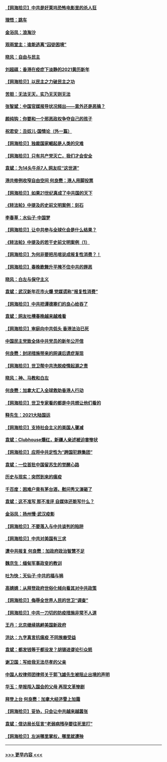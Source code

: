 #### [【网海拾贝】中共是好莱坞恐怖电影里的杀人狂](../pages/nsc993/n12767295.md?t=02221901) 
#### [理悟：跳车](../pages/nsc993/n12767271.md?t=02221901) 
#### [金浴凤：浪淘沙](../pages/nsc993/n12766044.md?t=02221901) 
#### [观雨堂主：谁能逃离“囚徒困境”](../pages/nsc993/n12766004.md?t=02221901) 
#### [晓风：自由与民主](../pages/nsc993/n12765244.md?t=02221901) 
#### [刘超祺：香港在疫症下淡静的2021黄历新年](../pages/nsc993/n12765193.md?t=02221901) 
#### [【网海拾贝】以民主之力破民主之功](../pages/nsc993/n12765175.md?t=02221901) 
#### [苦胆：无法无天，实乃无天则无法](../pages/nsc993/n12765142.md?t=02221901) 
#### [张智斌：中国官媒报导状况频出——意外还是恶搞？](../pages/nsc993/n12765124.md?t=02221901) 
#### [颜纯钩：你要和一个邪恶政权争夺自己的孩子](../pages/nsc993/n12764299.md?t=02221901) 
#### [祝君安：丑奴儿‧国情论（外一篇）](../pages/nsc993/n12764204.md?t=02221901) 
#### [【网海拾贝】独裁国家崛起是人类的灾难](../pages/nsc993/n12764177.md?t=02221901) 
#### [【网海拾贝】只有共产党灭亡，我们才会安全](../pages/nsc993/n12762110.md?t=02221901) 
#### [袁斌：为14头牛杀7人 网友叹“这世道”](../pages/nsc993/n12762059.md?t=02221901) 
#### [港共修例收窄自由空间 何良懋：港人用脚投票](../pages/nsc993/n12760734.md?t=02221901) 
#### [【网海拾贝】如果21世纪真成了中共国的天下](../pages/nsc993/n12759741.md?t=02221901) 
#### [《转法轮》中提及的史前文明案例：刻石](../pages/nsc993/n12758577.md?t=02221901) 
#### [李春草：水仙子‧中国梦](../pages/nsc993/n12757686.md?t=02221901) 
#### [【网海拾贝】让中共参与全球化会是什么结果？](../pages/nsc993/n12757585.md?t=02221901) 
#### [《转法轮》中提及的若干史前文明案例（1）](../pages/nsc993/n12756200.md?t=02221901) 
#### [【网海拾贝】为何非要把吊唁说成报复性消费？！](../pages/nsc993/n12753738.md?t=02221901) 
#### [【网海拾贝】春晚歌舞升平掩不住中共的罪恶](../pages/nsc993/n12752025.md?t=02221901) 
#### [晓风：白左与保守主义](../pages/nsc993/n12752016.md?t=02221901) 
#### [袁斌：武汉新年花市火爆 党媒谎称“报复性消费”](../pages/nsc993/n12751938.md?t=02221901) 
#### [【网海拾贝】中共把谭德塞们的良心给吞了](../pages/nsc993/n12750636.md?t=02221901) 
#### [袁斌：网友吐槽春晚越来越难看](../pages/nsc993/n12750619.md?t=02221901) 
#### [【网海拾贝】审庭向中共低头 香港法治已死](../pages/nsc993/n12748910.md?t=02221901) 
#### [中国民主党致全体中共党员的新年公开信](../pages/nsc993/n12747581.md?t=02221901) 
#### [何良懋：封闭措施带来的网课后遗症渐现](../pages/nsc993/n12747478.md?t=02221901) 
#### [【网海拾贝】世卫帮中共洗脱疫情起源之责](../pages/nsc993/n12746838.md?t=02221901) 
#### [晓风：神、马教和白左](../pages/nsc993/n12746828.md?t=02221901) 
#### [何良懋：加拿大汇入全球救助香港人行动](../pages/nsc993/n12746719.md?t=02221901) 
#### [【网海拾贝】世卫专家看的都是中共想让他们看的](../pages/nsc993/n12744865.md?t=02221901) 
#### [释先生：2021大陆国运](../pages/nsc993/n12744813.md?t=02221901) 
#### [【网海拾贝】支持社会主义的美国人骤减](../pages/nsc993/n12742476.md?t=02221901) 
#### [袁斌：Clubhouse爆红，新疆人亲述被迫害惨状](../pages/nsc993/n12742407.md?t=02221901) 
#### [【网海拾贝】应将中共定性为“跨国犯罪集团”](../pages/nsc993/n12740430.md?t=02221901) 
#### [袁斌：一位首批中国留苏生的觉醒心路](../pages/nsc993/n12740396.md?t=02221901) 
#### [历史与现实：突然到来的瘟疫](../pages/nsc993/n12738507.md?t=02221901) 
#### [千百度：困难户竟有茅台酒，慰问秀又演砸了](../pages/nsc993/n12738362.md?t=02221901) 
#### [袁斌：这不准写 那不准评 自媒体还能写什么？](../pages/nsc993/n12737833.md?t=02221901) 
#### [金浴凤：扬州慢‧武汉疫影](../pages/nsc993/n12737248.md?t=02221901) 
#### [【网海拾贝】不要落入与中共谈判的陷阱](../pages/nsc993/n12735229.md?t=02221901) 
#### [【网海拾贝】中共对美国有三求](../pages/nsc993/n12735197.md?t=02221901) 
#### [遭中共报复 何良懋：加政府政治智慧不足](../pages/nsc993/n12734323.md?t=02221901) 
#### [魏京生：缅甸军事政变的教训](../pages/nsc993/n12732470.md?t=02221901) 
#### [吐为快：天仙子·中共的福与祸](../pages/nsc993/n12732165.md?t=02221901) 
#### [高婧婧：从拜登政府世俗化倾向看其对中共政策](../pages/nsc993/n12730028.md?t=02221901) 
#### [【网海拾贝】侮辱全世界人民的世卫“调查”](../pages/nsc993/n12727884.md?t=02221901) 
#### [【网海拾贝】中共一刀切的防疫措施非常不人道](../pages/nsc993/n12724879.md?t=02221901) 
#### [王丹：北京继续挑衅美国新政府](../pages/nsc993/n12722456.md?t=02221901) 
#### [洪达：九字真言抗瘟疫 不同族裔受益](../pages/nsc993/n12722448.md?t=02221901) 
#### [袁斌：都发钱等于都没发？胡锡进谬论引众怒](../pages/nsc993/n12722393.md?t=02221901) 
#### [谢卫国：写给我无法尽孝的父亲](../pages/nsc993/n12720325.md?t=02221901) 
#### [中国人权律师团律师关于郭飞雄先生被阻止出境的声明](../pages/nsc993/n12720203.md?t=02221901) 
#### [华玉：举报闯入国会的父母 再现文革惨剧](../pages/nsc993/n12719070.md?t=02221901) 
#### [拜登上台 何良懋：加拿大经济雪上加霜](../pages/nsc993/n12718943.md?t=02221901) 
#### [【网海拾贝】妥协，只会让中共越来越嚣张](../pages/nsc993/n12717392.md?t=02221901) 
#### [袁斌：信访局长狂言“老弱病残孕要往死里打”](../pages/nsc993/n12717343.md?t=02221901) 
#### [【网海拾贝】左派哪里掌权，哪里就遭殃](../pages/nsc993/n12715009.md?t=02221901) 

----
#### [ >>> 更早内容 <<< ](../indexes/nsc993-earlier.md)
